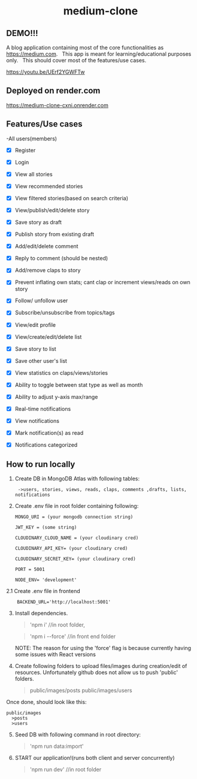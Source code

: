 <h1 align="center">medium-clone</h1>

## DEMO!!!

A blog application containing most of the core functionalities as https://medium.com. 
 &nbsp;
This app is meant for learning/educational purposes only.
 &nbsp;
This should cover most of the features/use cases.

https://youtu.be/UErf2YGWFTw


## Deployed on render.com

https://medium-clone-cxni.onrender.com

## Features/Use cases

-All users(members)

- [x] Register
- [x] Login
      <br>

- [x] View all stories
- [x] View recommended stories
- [x] View filtered stories(based on search criteria)
      <br>

- [x] View/publish/edit/delete story
- [x] Save story as draft
- [x] Publish story from existing draft
      <br>

- [x] Add/edit/delete comment
- [x] Reply to comment (should be nested)
      <br>

- [x] Add/remove claps to story
- [x] Prevent inflating own stats; cant clap or increment views/reads on own story
      <br>

- [x] Follow/ unfollow user
- [x] Subscribe/unsubscribe from topics/tags
      <br>

- [x] View/edit profile
      <br>

- [x] View/create/edit/delete list
- [x] Save story to list
- [x] Save other user's list
      <br>

- [x] View statistics on claps/views/stories
- [x] Ability to toggle between stat type as well as month
- [x] Ability to adjust y-axis max/range
      <br>

- [x] Real-time notifications
- [x] View notifications
- [x] Mark notification(s) as read
- [x] Notifications categorized

## How to run locally

1.  Create DB in MongoDB Atlas with following tables:

         ->users, stories, views, reads, claps, comments ,drafts, lists, notifications

2.  Create .env file in root folder containing following:

        MONGO_URI = (your mongodb connection string)

        JWT_KEY = (some string)

        CLOUDINARY_CLOUD_NAME = (your cloudinary cred)

        CLOUDINARY_API_KEY= (your cloudinary cred)

        CLOUDINARY_SECRET_KEY= (your cloudinary cred)

        PORT = 5001

        NODE_ENV= 'development'

2.1 Create .env file in frontend 

	 	BACKEND_URL='http://localhost:5001'
		

3.  Install dependencies.

    > 'npm i' //in root folder,

    > 'npm i --force' //in front end folder

    NOTE: The reason for using the 'force' flag is because currently having some issues with React versions
    &nbsp;

4.  Create following folders to upload files/images during creation/edit of resources. Unfortunately github does not allow us to push 'public' folders.

    > public/images/posts
    > public/images/users

Once done, should look like this:

    public/images
      >posts
      >users

5. Seed DB with following command in root directory:

   > 'npm run data:import'
   > &nbsp;

6. START our application!(runs both client and server concurrently)

   > 'npm run dev' //in root folder
